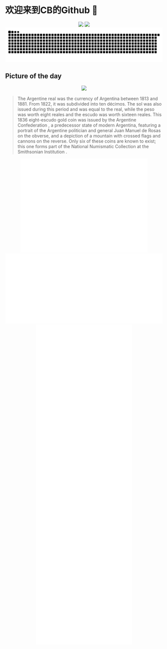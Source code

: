 
# 欢迎来到CB的Github 👋

<div align="center">
  <img height="137px" src="https://github-readme-stats.vercel.app/api?username=SuperCB&show_icons=true&theme=radical" />
  <img height="137px" src="https://github-readme-stats.vercel.app/api/top-langs/?username=SuperCB&hide_title=true&hide_border=true&layout=compact&langs_count=6&text_color=000&icon_color=fff" />
</div>


<div align="center">
    <img src="./contribution-snake/github-contribution-grid-snake.svg" />
</div>



## Picture of the day
<div align="center">
  <img width=400px src="https://upload.wikimedia.org/wikipedia/commons/thumb/e/e3/Argentina_1836_8_Escudos.jpg/750px-Argentina_1836_8_Escudos.jpg" />
</div>

>The  Argentine real  was the currency of Argentina between 1813 and 1881. From 1822, it was subdivided into ten décimos. The sol was also issued during this period and was equal to the real, while the peso was worth eight reales and the escudo was worth sixteen reales. This 1836 eight-escudo  gold coin  was issued by the  Argentine Confederation , a predecessor state of modern Argentina, featuring a portrait of the Argentine politician and general  Juan Manuel de Rosas  on the obverse, and a depiction of a mountain with crossed flags and cannons on the reverse. Only six of these coins are known to exist; this one forms part of the  National Numismatic Collection  at the  Smithsonian Institution .



<div align="center">
  <img height="300px" src="base_metrics.svg" />
  <img  src="metrics.plugin.calendar.full.svg" />
</div>


<div align="center">
  <img  src="plugin_metrics.svg" /> 
</div>
